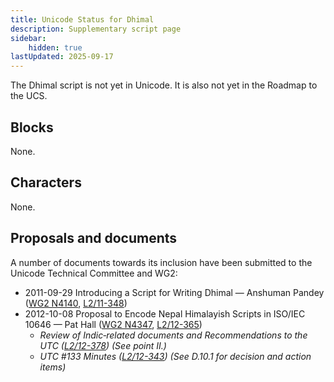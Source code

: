 ```yaml
---
title: Unicode Status for Dhimal
description: Supplementary script page
sidebar:
    hidden: true
lastUpdated: 2025-09-17
---
```


The Dhimal script is not yet in Unicode. It is also not yet in the Roadmap to the UCS.

## Blocks

None.

## Characters

None.

## Proposals and documents

A number of documents towards its inclusion have been submitted to the Unicode Technical Committee and WG2:
- 2011-09-29 Introducing a Script for Writing Dhimal — Anshuman Pandey ([WG2 N4140](https://www.unicode.org/wg2/docs/n4140.pdf), [L2/11-348](http://www.unicode.org/cgi-bin/GetMatchingDocs.pl?L2/11-348))
- 2012-10-08 Proposal to Encode Nepal Himalayish Scripts in ISO/IEC 10646 — Pat Hall ([WG2 N4347](https://www.unicode.org/wg2/docs/n4347.pdf), [L2/12-365](http://www.unicode.org/cgi-bin/GetMatchingDocs.pl?L2/12-365))
  - _Review of Indic‐related documents and Recommendations to the UTC ([L2/12-378](http://www.unicode.org/cgi-bin/GetMatchingDocs.pl?L2/12-378)) (See point II.)_
  - _UTC #133 Minutes ([L2/12-343](http://www.unicode.org/L2/L2012/12343.htm)) (See D.10.1 for decision and action items)_
